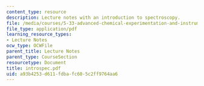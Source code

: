 ```yaml
---
content_type: resource
description: Lecture notes with an introduction to spectroscopy.
file: /media/courses/5-33-advanced-chemical-experimentation-and-instrumentation-fall-2007/a93b4253d611fdbafc605c2ff9764aa6_introspec.pdf
file_type: application/pdf
learning_resource_types:
- Lecture Notes
ocw_type: OCWFile
parent_title: Lecture Notes
parent_type: CourseSection
resourcetype: Document
title: introspec.pdf
uid: a93b4253-d611-fdba-fc60-5c2ff9764aa6
---
```

